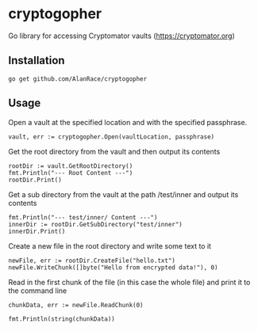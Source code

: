 # cryptogopher
Go library for accessing Cryptomator vaults (https://cryptomator.org)

## Installation
```
go get github.com/AlanRace/cryptogopher
```

## Usage
Open a vault at the specified location and with the specified passphrase.
```golang
vault, err := cryptogopher.Open(vaultLocation, passphrase)
```

Get the root directory from the vault and then output its contents
```golang
rootDir := vault.GetRootDirectory()
fmt.Println("--- Root Content ---")
rootDir.Print()
```

Get a sub directory from the vault at the path /test/inner and output its contents
```golang
fmt.Println("--- test/inner/ Content ---")
innerDir := rootDir.GetSubDirectory("test/inner")
innerDir.Print()
```

Create a new file in the root directory and write some text to it
```golang
newFile, err := rootDir.CreateFile("hello.txt")
newFile.WriteChunk([]byte("Hello from encrypted data!"), 0)
```

Read in the first chunk of the file (in this case the whole file) and print it to the command line
```golang
chunkData, err := newFile.ReadChunk(0)

fmt.Println(string(chunkData))
```
